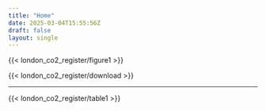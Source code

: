 ```yaml
---
title: "Home"
date: 2025-03-04T15:55:56Z
draft: false
layout: single
---
```


{{< london_co2_register/figure1 >}}

{{< london_co2_register/download >}}

---

{{< london_co2_register/table1 >}}

